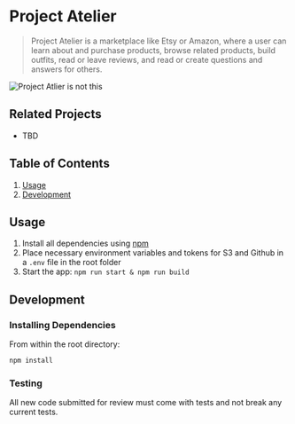 # Project Atelier

> Project Atelier is a marketplace like Etsy or Amazon, where a user can learn about and purchase products, browse related products, build outfits, read or leave reviews, and read or create questions and answers for others.

![Project Atlier is not this](https://www.inmybag.co.za/wp-content/uploads/2016/07/boutique-atelier-cologne-brooklyn-11013259lkqku.jpg)

## Related Projects

  - TBD

## Table of Contents

1. [Usage](#Usage)
1. [Development](#development)

## Usage

1. Install all dependencies using [npm](https://www.npmjs.com/)
2. Place necessary environment variables and tokens for S3 and Github in a `.env` file in the root folder
3. Start the app: `npm run start & npm run build`

## Development

### Installing Dependencies

From within the root directory:

```sh
npm install
```

### Testing

All new code submitted for review must come with tests and not break any current tests.
